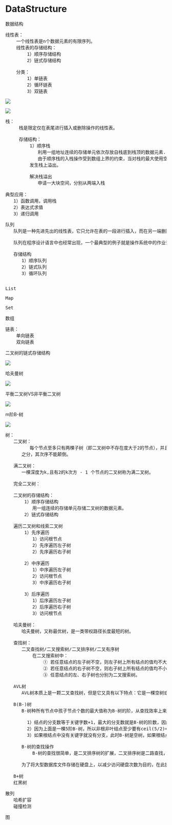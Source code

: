 # DataStructure
数据结构

<pre>
线性表：
    一个线性表是n个数据元素的有限序列。
    线性表的存储结构：
        1）顺序存储结构
        2）链式存储结构

    分类：
        1）单链表
        2）循环链表
        3）双链表
</pre>

![](https://i.imgur.com/iYiTcIa.png)

![](https://i.imgur.com/bDJmPOo.png)

<pre>
栈：
     栈是限定仅在表尾进行插入或删除操作的线性表。

     存储结构：
         1）顺序栈
            利用一组地址连续的存储单元依次存放自栈底到栈顶的数据元素.
            由于顺序栈的入栈操作受到数组上界的约束，当对栈的最大使用空间估计不足时，有可能
         发生栈上溢出。

         解决栈溢出
            申请一大块空间，分别从两端入栈
   
典型应用：
   1）函数调用，调用栈
   2）表达式求值
   3）递归调用       
</pre>

<pre>
队列
   队列是一种先进先出的线性表，它只允许在表的一段进行插入，而在另一端删除元素。
   
   队列在程序设计语言中也经常出现，一个最典型的例子就是操作系统中的作业调度。

   存储结构
      1）顺序队列
      2）链式队列
      3）循环队列

</pre>

<pre>
List
</pre>

<pre>
Map
</pre>

<pre>
Set
</pre>

<pre>
数组
</pre>

<pre>
链表：
    单向链表
    双向链表
</pre>

二叉树的链式存储结构

![](https://i.imgur.com/KbDnF0u.png)

哈夫曼树

![](https://i.imgur.com/BbYgyHh.png)

平衡二叉树VS非平衡二叉树

![](https://i.imgur.com/aPt7CTs.png)

m阶B-树

![](https://i.imgur.com/ghsM45b.png)

<pre>
树：
   二叉树：
         每个节点至多只有两棵子树（即二叉树中不存在度大于2的节点），并且二叉树的子树有左右
      之分，其次序不能颠倒。

   满二叉树：
      一棵深度为k,且有2的k次方 - 1 个节点的二叉树称为满二叉树。

   完全二叉树：

   二叉树的存储结构：
       1）顺序存储结构
          用一组连续的存储单元存储二叉树的数据元素。
       2）链式存储结构
          
   遍历二叉树和线索二叉树
       1）先序遍历
          1）访问根节点
          2）先序遍历左子树
          2）先序遍历右子树

       2）中序遍历
          1）中序遍历左子树
          2）访问根节点
          3）中序遍历右子树

       3）后序遍历
          1）后序遍历左子树
          2）后序遍历右子树
          3）访问根节点

   哈夫曼树：
      哈夫曼树，又称最优树，是一类带权路径长度最短的树。

   查找树：
      二叉查找树/二叉搜索树/二叉排序树/二叉有序树
          在二叉搜索树中：
              ① 若任意结点的左子树不空，则左子树上所有结点的值均不大于它的根结点的值；
              ② 若任意结点的右子树不空，则右子树上所有结点的值均不小于它的根结点的值；
              ③ 任意结点的左、右子树也分别为二叉搜索树。

   AVL树
      AVL树本质上是一颗二叉查找树，但是它又具有以下特点：它是一棵空树或它的左右两个子树的高度差的绝对值不超过1，并且左右两个子树都是一棵平衡二叉树。在AVL树中任何节点的两个子树的高度最大差别为一，所以它也被称为平衡二叉树。下面是平衡二叉树和非平衡二叉树对比的例图

   B(B-)树
      B-树种所有节点中孩子节点个数的最大值称为B-树的阶，从查找效率上来考虑，一般要求m>=3;

        1）结点的分支数等于关键字数+1，最大的分支数就是B-树的阶数，因此m阶的B-树中结点最多有m个分支，所以可以看到，上面的一棵树是一个5-阶B-树。
        2）因为上面是一棵5阶B-树，所以非根非叶结点至少要有ceil(5/2)=3个分支。根结点可以不满足这个条件，图中的根结点有两个分支。
        3）如果根结点中没有关键字就没有分支，此时B-树是空树，如果根结点有关键字，则其分支数比大于或等于2，因为分支数等于关键字数+1.

      B-树的查找操作
          B-树的查找很简单，是二叉排序树的扩展，二叉排序树是二路查找，B-树是多路查找，因为B-树结点内的关键字是有序的，在结点内进行查找时除了顺序查找外，还可以用折半查找来提升效率

      为了将大型数据库文件存储在硬盘上，以减少访问硬盘次数为目的，在此提出了一种平衡多路查找树——B-树结构

   B+树
   红黑树
</pre>

<pre>
散列
   哈希扩容
   碰撞检测
</pre>

<pre>
图
</pre>